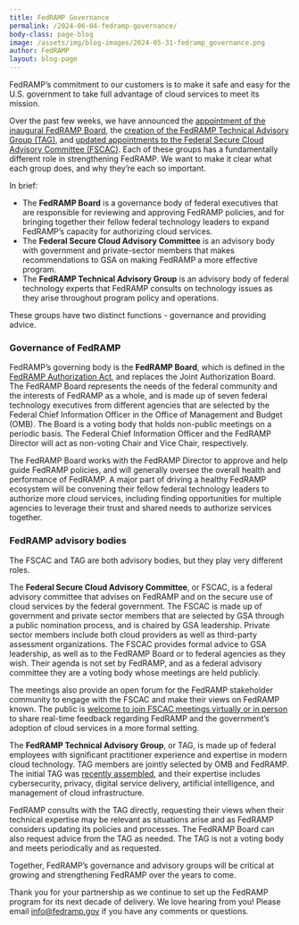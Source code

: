```yaml
---
title: FedRAMP Governance
permalink: /2024-06-04-fedramp-governance/
body-class: page-blog
image: /assets/img/blog-images/2024-05-31-fedramp_governance.png
author: FedRAMP
layout: blog-page
---
```

FedRAMP’s commitment to our customers is to make it safe and easy for the U.S. government to take full advantage of cloud services to meet its mission. 

Over the past few weeks, we have announced the <a href="https://www.gsa.gov/about-us/newsroom/news-releases/fedramp-board-launched-to-support-safe-secure-use-05142024" target="_blank" rel="noopener noreferrer">appointment of the inaugural FedRAMP Board</a>, the <a href="https://www.gsa.gov/about-us/newsroom/news-releases/fedramp-launches-technical-advisory-group-to-help-05212024" target="_blank" rel="noopener noreferrer">creation of the FedRAMP Technical Advisory Group (TAG)</a>, and <a href="https://www.gsa.gov/about-us/newsroom/news-releases/gsa-announces-membership-changes-to-federal-secure-05082024" target="_blank" rel="noopener noreferrer">updated appointments to the Federal Secure Cloud Advisory Committee (FSCAC)</a>. Each of these groups has a fundamentally different role in strengthening FedRAMP. We want to make it clear what each group does, and why they’re each so important. 

In brief:
- The <b>FedRAMP Board</b> is a governance body of federal executives that are responsible for reviewing and approving FedRAMP policies, and for bringing together their fellow federal technology leaders to expand FedRAMP’s capacity for authorizing cloud services.
- The <b>Federal Secure Cloud Advisory Committee</b> is an advisory body with government and private-sector members that makes recommendations to GSA on making FedRAMP a more effective program.
- The <b>FedRAMP Technical Advisory Group</b> is an advisory body of federal technology experts that FedRAMP consults on technology issues as they arise throughout program policy and operations.

These groups have two distinct functions - governance and providing advice. 

<h3>Governance of FedRAMP</h3>
FedRAMP’s governing body is the <b>FedRAMP Board</b>, which is defined in the <a href="https://www.fedramp.gov/blog/2023-01-11-announces-passing-fedramp-auth-act/" target="_blank" rel="noopener noreferrer">FedRAMP Authorization Act</a>, and replaces the Joint Authorization Board. The FedRAMP Board represents the needs of the federal community and the interests of FedRAMP as a whole, and is made up of seven federal technology executives from different agencies that are selected by the Federal Chief Information Officer in the Office of Management and Budget (OMB). The Board is a voting body that holds non-public meetings on a periodic basis. The Federal Chief Information Officer and the FedRAMP Director will act as non-voting Chair and Vice Chair, respectively.

The FedRAMP Board works with the FedRAMP Director to approve and help guide FedRAMP policies, and will generally oversee the overall health and performance of FedRAMP. A major part of driving a healthy FedRAMP ecosystem will be convening their fellow federal technology leaders to authorize more cloud services, including finding opportunities for multiple agencies to leverage their trust and shared needs to authorize services together.
 
<h3>FedRAMP advisory bodies</h3>

The FSCAC and TAG are both advisory bodies, but they play very different roles. 

The <b>Federal Secure Cloud Advisory Committee</b>, or FSCAC, is a federal advisory committee that advises on FedRAMP and on the secure use of cloud services by the federal government. The FSCAC  is made up of government and private sector members that are selected by GSA through a public nomination process, and is chaired by GSA leadership. Private sector members include both cloud providers as well as third-party assessment organizations. The FSCAC provides formal advice to GSA leadership, as well as to the FedRAMP Board or to federal agencies as they wish. Their agenda is not set by FedRAMP, and as a federal advisory committee they are a voting body whose meetings are held publicly.

The meetings also provide an open forum for the FedRAMP stakeholder community to engage with the FSCAC and make their views on FedRAMP known. The public is <a href="https://www.gsa.gov/technology/government-it-initiatives/federal-secure-cloud-advisory-committee/federal-secure-cloud-advisory-committee-meetings" target="_blank" rel="noopener noreferrer">welcome to join FSCAC meetings virtually or in person</a> to share real-time feedback regarding FedRAMP and the government’s adoption of cloud services in a more formal setting.

The <b>FedRAMP Technical Advisory Group</b>, or TAG, is made up of federal employees with significant practitioner experience and expertise in modern cloud technology. TAG members are jointly selected by OMB and FedRAMP. The initial TAG was <a href="https://www.gsa.gov/about-us/newsroom/news-releases/fedramp-launches-technical-advisory-group-to-help-05212024" target="_blank" rel="noopener noreferrer">recently assembled</a>, and their expertise includes cybersecurity, privacy, digital service delivery, artificial intelligence, and management of cloud infrastructure.

FedRAMP consults with the TAG directly, requesting their views when their technical expertise may be relevant as situations arise and as FedRAMP considers updating its policies and processes. The FedRAMP Board can also request advice from the TAG as needed. The TAG is not a voting body and meets periodically and as requested.  

Together, FedRAMP’s governance and advisory groups will be critical at growing and strengthening FedRAMP over the years to come.

Thank you for your partnership as we continue to set up the FedRAMP program for its next decade of delivery. We love hearing from you! Please email <a href="mailto:info@fedramp.gov" target="_blank" rel="noopener noreferrer">info@fedramp.gov</a> if you have any comments or questions.
